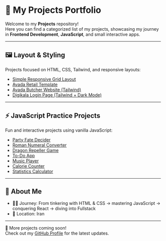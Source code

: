 # 🚀 My Projects Portfolio

Welcome to my **Projects** repository!  
Here you can find a categorized list of my projects, showcasing my journey in **Frontend Development**, **JavaScript**, and small interactive apps.

---

## 🖼️ Layout & Styling
Projects focused on HTML, CSS, Tailwind, and responsive layouts:

- [Simple Responsive Grid Layout](https://github.com/SadeghDehyadgari/simple-responsive-grid-layout)  
- [Avada Retail Template](https://github.com/SadeghDehyadgari/avada-retail)  
- [Avada Butcher Website (Tailwind)](https://github.com/SadeghDehyadgari/Avada-Butcher-Website-with-Tailwind)  
- [Digikala Login Page (Tailwind + Dark Mode)](https://github.com/SadeghDehyadgari/digikala-login-with-tailwind-darkmode)  

---

## ⚡ JavaScript Practice Projects
Fun and interactive projects using vanilla JavaScript:

- [Party Fate Decider](https://github.com/SadeghDehyadgari/Party-fate-decider-JS)  
- [Roman Numeral Converter](https://github.com/SadeghDehyadgari/roman-numeral-converter)  
- [Dragon Repeller Game](https://github.com/SadeghDehyadgari/dragon-repeller)  
- [To-Do App](https://github.com/SadeghDehyadgari/todo-app)  
- [Music Player](https://github.com/SadeghDehyadgari/Music-player)  
- [Calorie Counter](https://github.com/SadeghDehyadgari/calorie-counter)
- [Statistics Calculator](https://sadeghdehyadgari.github.io/statistics-calculator/)

---

## 🌱 About Me
- 👨‍💻 Journey: From tinkering with HTML & CSS → mastering JavaScript → conquering React → diving into Fullstack 
- 📍 Location: Iran  

---

📌 More projects coming soon!  
Check out my [GitHub Profile](https://github.com/SadeghDehyadgari) for the latest updates.
